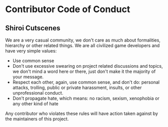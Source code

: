 # Contributor Code of Conduct

## Shiroi Cutscenes
We are a very casual community, we don't care as much about formalities, hierarchy or other related things.
We are all civilized game developers and have very simple values:
* Use common sense
* Don't use excessive swearing on project related discussions and topics, we don't mind a word here or there, just don't make it the majority of your message.
* Respect each other, again, use common sense, and don't do: personal attacks, trolling, public or private harassment, insults, or other unprofessional conduct.
* Don't propagate hate, which means: no racism, sexism, xenophobia or any other kind of hate  

Any contributor who violates these rules will have action taken against by the maintainers of this project.
